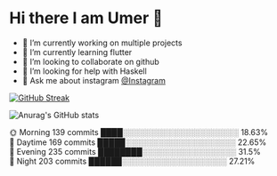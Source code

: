 # Hi there I am Umer 👋

- 🔭 I’m currently working on multiple projects
- 🌱 I’m currently learning flutter
- 👯 I’m looking to collaborate on github
- 🤔 I’m looking for help with Haskell
- 💬 Ask me about instagram [@Instagram](https://www.instagram.com/im_umerg/)

[![GitHub Streak](http://github-readme-streak-stats.herokuapp.com?user=imumer12&theme=dark&background=000000)](https://git.io/streak-stats)


![Anurag's GitHub stats](https://github-readme-stats.vercel.app/api?username=imumer12&show_icons=true&theme=synthwave)




🌞 Morning    139 commits    ████░░░░░░░░░░░░░░░░░░░░░   18.63% <br/>
🌆 Daytime    169 commits    █████░░░░░░░░░░░░░░░░░░░░   22.65%  <br/>
🌃 Evening    235 commits    ████████░░░░░░░░░░░░░░░░░   31.5%  <br/>
🌙 Night      203 commits    ██████░░░░░░░░░░░░░░░░░░░   27.21%  <br/>

